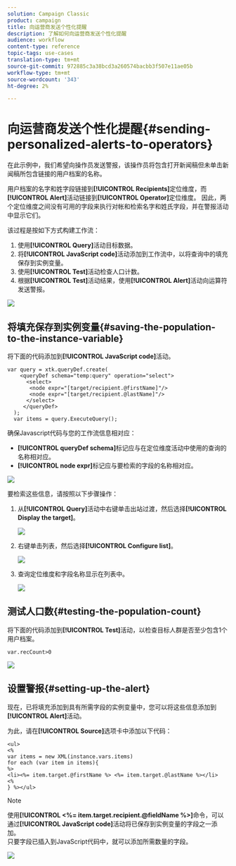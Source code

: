 ```yaml
---
solution: Campaign Classic
product: campaign
title: 向运营商发送个性化提醒
description: 了解如何向运营商发送个性化提醒
audience: workflow
content-type: reference
topic-tags: use-cases
translation-type: tm+mt
source-git-commit: 972885c3a38bcd3a260574bacbb3f507e11ae05b
workflow-type: tm+mt
source-wordcount: '343'
ht-degree: 2%

---
```



# 向运营商发送个性化提醒{#sending-personalized-alerts-to-operators}

在此示例中，我们希望向操作员发送警报，该操作员将包含打开新闻稿但未单击新闻稿所包含链接的用户档案的名称。

用户档案的名字和姓字段链接到&#x200B;**[!UICONTROL Recipients]**&#x200B;定位维度，而&#x200B;**[!UICONTROL Alert]**&#x200B;活动链接到&#x200B;**[!UICONTROL Operator]**&#x200B;定位维度。 因此，两个定位维度之间没有可用的字段来执行对帐和检索名字和姓氏字段，并在警报活动中显示它们。

该过程是按如下方式构建工作流：

1. 使用&#x200B;**[!UICONTROL Query]**&#x200B;活动目标数据。
1. 将&#x200B;**[!UICONTROL JavaScript code]**&#x200B;活动添加到工作流中，以将查询中的填充保存到实例变量。
1. 使用&#x200B;**[!UICONTROL Test]**&#x200B;活动检查人口计数。
1. 根据&#x200B;**[!UICONTROL Test]**&#x200B;活动结果，使用&#x200B;**[!UICONTROL Alert]**&#x200B;活动向运算符发送警报。

![](assets/uc_operator_1.png)

## 将填充保存到实例变量{#saving-the-population-to-the-instance-variable}

将下面的代码添加到&#x200B;**[!UICONTROL JavaScript code]**&#x200B;活动。

```
var query = xtk.queryDef.create(  
    <queryDef schema="temp:query" operation="select">  
      <select>  
       <node expr="[target/recipient.@firstName]"/>  
       <node expr="[target/recipient.@lastName]"/>  
      </select>  
     </queryDef>  
  );  
  var items = query.ExecuteQuery();
```

确保Javascript代码与您的工作流信息相对应：

* **[!UICONTROL queryDef schema]**&#x200B;标记应与在定位维度活动中使用的查询的名称相对应。
* **[!UICONTROL node expr]**&#x200B;标记应与要检索的字段的名称相对应。

![](assets/uc_operator_3.png)

要检索这些信息，请按照以下步骤操作：

1. 从&#x200B;**[!UICONTROL Query]**&#x200B;活动中右键单击出站过渡，然后选择&#x200B;**[!UICONTROL Display the target]**。

   ![](assets/uc_operator_4.png)

1. 右键单击列表，然后选择&#x200B;**[!UICONTROL Configure list]**。

   ![](assets/uc_operator_5.png)

1. 查询定位维度和字段名称显示在列表中。

   ![](assets/uc_operator_6.png)

## 测试人口数{#testing-the-population-count}

将下面的代码添加到&#x200B;**[!UICONTROL Test]**&#x200B;活动，以检查目标人群是否至少包含1个用户档案。

```
var.recCount>0
```

![](assets/uc_operator_7.png)

## 设置警报{#setting-up-the-alert}

现在，已将填充添加到具有所需字段的实例变量中，您可以将这些信息添加到&#x200B;**[!UICONTROL Alert]**&#x200B;活动。

为此，请在&#x200B;**[!UICONTROL Source]**&#x200B;选项卡中添加以下代码：

```
<ul>
<%
var items = new XML(instance.vars.items)
for each (var item in items){
%>
<li><%= item.target.@firstName %> <%= item.target.@lastName %></li>
<%
} %></ul>
```

>[!NOTE]
>
>使用&#x200B;**[!UICONTROL <%= item.target.recipient.@fieldName %>]**&#x200B;命令，可以通过&#x200B;**[!UICONTROL JavaScript code]**&#x200B;活动将已保存到实例变量的字段之一添加。\
>只要字段已插入到JavaScript代码中，就可以添加所需数量的字段。

![](assets/uc_operator_8.png)

